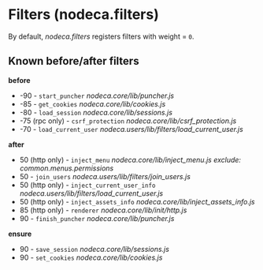 Filters (nodeca.filters)
========================

By default, _nodeca.filters_ registers filters with weight = `0`.


Known before/after filters
--------------------------

**before**

* -90 - `start_puncher` *nodeca.core/lib/puncher.js*
* -85 - `get_cookies` *nodeca.core/lib/cookies.js*
* -80 - `load_session` *nodeca.core/lib/sessions.js*
* -75 (rpc only) - `csrf_protection` *nodeca.core/lib/csrf_protection.js*
* -70 - `load_current_user` *nodeca.users/lib/filters/load_current_user.js*

**after**

* 50 (http only) - `inject_menu` *nodeca.core/lib/inject_menu.js*
  *exclude: common.menus.permissions*
* 50 - `join_users` *nodeca.users/lib/filters/join_users.js*
* 50 (http only) - `inject_current_user_info` *nodeca.users/lib/filters/load_current_user.js*
* 50 (http only) - `inject_assets_info`  *nodeca.core/lib/inject_assets_info.js*
* 85 (http only) - `renderer` *nodeca.core/lib/init/http.js*
* 90 - `finish_puncher` *nodeca.core/lib/puncher.js*

**ensure**

* 90 - `save_session` *nodeca.core/lib/sessions.js*
* 90 - `set_cookies` *nodeca.core/lib/cookies.js*
